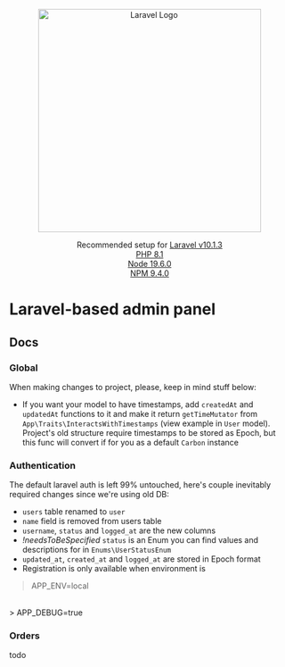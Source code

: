 <p align="center"><a href="https://laravel.com" target="_blank"><img src="https://raw.githubusercontent.com/laravel/art/master/logo-lockup/5%20SVG/2%20CMYK/1%20Full%20Color/laravel-logolockup-cmyk-red.svg" width="400" alt="Laravel Logo"></a></p>

<p align="center">
Recommended setup for <a href="#">Laravel v10.1.3</a>
<br/>
<a href="#">PHP 8.1</a>
<br/>
<a href="#">Node 19.6.0</a>
<br/>
<a href="#">NPM 9.4.0</a>
</p>

# Laravel-based admin panel

## Docs

### Global

When making changes to project, please, keep in mind stuff below:

- If you want your model to have timestamps, add `createdAt` and `updatedAt` functions to it and make it
  return `getTimeMutator` from `App\Traits\InteractsWithTimestamps` (view example in `User` model). Project's old
  structure require timestamps to be stored as Epoch, but this func will convert if for you as a default `Carbon`
  instance

### Authentication

The default laravel auth is left 99% untouched, here's couple inevitably required changes since we're using old DB:

- `users` table renamed to `user`
- `name` field is removed from users table
- `username`, `status` and `logged_at` are the new columns
- *!needsToBeSpecified* `status` is an Enum you can find values and descriptions for in `Enums\UserStatusEnum`
- `updated_at`, `created_at` and `logged_at` are stored in Epoch format
- Registration is only available when environment is

> APP_ENV=local
<br/>
> APP_DEBUG=true

### Orders

todo


